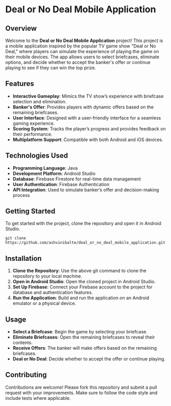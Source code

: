 <h1>Deal or No Deal Mobile Application</h1>

<h2>Overview</h2>
<p>Welcome to the <b>Deal or No Deal Mobile Application</b> project! This project is a mobile application inspired by the popular TV game show "Deal or No Deal," where players can simulate the experience of playing the game on their mobile devices. The app allows users to select briefcases, eliminate options, and decide whether to accept the banker's offer or continue playing to see if they can win the top prize.</p>

<h2>Features</h2>
<ul>
  <li><b>Interactive Gameplay</b>: Mimics the TV show’s experience with briefcase selection and elimination.</li>
  <li><b>Banker's Offer</b>: Provides players with dynamic offers based on the remaining briefcases.</li>
  <li><b>User Interface</b>: Designed with a user-friendly interface for a seamless gaming experience.</li>
  <li><b>Scoring System</b>: Tracks the player’s progress and provides feedback on their performance.</li>
  <li><b>Multiplatform Support</b>: Compatible with both Android and iOS devices.</li>
</ul>

<h2>Technologies Used</h2>
<ul>
  <li><b>Programming Language</b>: Java</li>
  <li><b>Development Platform</b>: Android Studio</li>
  <li><b>Database</b>: Firebase Firestore for real-time data management</li>
  <li><b>User Authentication</b>: Firebase Authentication</li>
  <li><b>API Integration</b>: Used to simulate banker’s offer and decision-making process</li>
</ul>

<h2>Getting Started</h2>
<p>To get started with the project, clone the repository and open it in Android Studio.</p>

<pre><code>git clone https://github.com/ashvinibalte/deal_or_no_deal_mobile_application.git</code></pre>

<h2>Installation</h2>
<ol>
  <li><b>Clone the Repository</b>: Use the above git command to clone the repository to your local machine.</li>
  <li><b>Open in Android Studio</b>: Open the cloned project in Android Studio.</li>
  <li><b>Set Up Firebase</b>: Connect your Firebase account to the project for database and authentication features.</li>
  <li><b>Run the Application</b>: Build and run the application on an Android emulator or a physical device.</li>
</ol>

<h2>Usage</h2>
<ul>
  <li><b>Select a Briefcase</b>: Begin the game by selecting your briefcase.</li>
  <li><b>Eliminate Briefcases</b>: Open the remaining briefcases to reveal their contents.</li>
  <li><b>Receive Offers</b>: The banker will make offers based on the remaining briefcases.</li>
  <li><b>Deal or No Deal</b>: Decide whether to accept the offer or continue playing.</li>
</ul>

<h2>Contributing</h2>
<p>Contributions are welcome! Please fork this repository and submit a pull request with your improvements. Make sure to follow the code style and include tests where applicable.</p>



